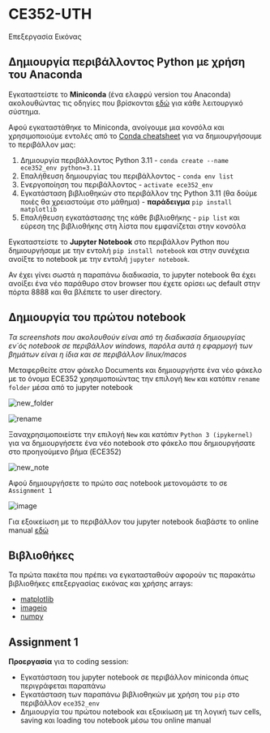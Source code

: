 # CE352-UTH
Επεξεργασία Εικόνας


## Δημιουργία περιβάλλοντος Python με χρήση του Anaconda
Εγκαταστείστε το **Miniconda** (ένα ελαφρύ version του Anaconda) ακολουθώντας τις οδηγίες που βρίσκονται [εδώ](https://docs.conda.io/projects/conda/en/latest/user-guide/install/index.html) για κάθε λειτουργικό σύστημα.

Αφού εγκαταστάθηκε το Miniconda, ανοίγουμε μια κονσόλα και χρησιμοποιούμε εντολές από το [Conda cheatsheet](https://docs.conda.io/projects/conda/en/4.6.0/_downloads/52a95608c49671267e40c689e0bc00ca/conda-cheatsheet.pdf) για να δημιουργήσουμε το περιβάλλον μας:

1) Δημιουργία περιβάλλοντος Python 3.11 - `conda create --name ece352_env python=3.11`
2) Επαλήθευση δημιουργίας του περιβάλλοντος - `conda env list`
3) Ενεργοποίηση του περιβάλλοντος - `activate ece352_env`
4) Εγκατάσταση βιβλιοθηκών στο περιβάλλον της Python 3.11 (θα δούμε ποιές θα χρειαστούμε στο μάθημα) - **παράδειγμα** `pip install matplotlib`
5) Επαλήθευση εγκατάστασης της κάθε βιβλιοθήκης - `pip list` και εύρεση της βιβλιοθήκης στη λίστα που εμφανίζεται στην κονσόλα

Εγκαταστείστε το **Jupyter Notebook** στο περιβάλλον Python που δημιουργήσαμε με την εντολή `pip install notebook` και στην συνέχεια ανοίξτε το notebook με την εντολή `jupyter notebook`.

Αν έχει γίνει σωστά η παραπάνω διαδικασία, το jupyter notebook θα έχει ανοίξει ένα νέο παράθυρο στον browser που έχετε ορίσει ως default στην πόρτα 8888 και θα βλέπετε το user directory.

## Δημιουργία του πρώτου notebook
*Τα screenshots που ακολουθούν είναι από τη διαδικασία δημιουργίας εν΄ός notebook σε περιβάλλον windows, παρόλα αυτά η εφαρμογή των βημάτων είναι η ίδια και σε περιβάλλον linux/macos*

Μεταφερθείτε στον φάκελο Documents και δημιουργήστε ένα νέο φάκελο με το όνομα ECE352 χρησιμοποιώντας την επιλογή `New` και κατόπιν `rename folder` μέσα από το jupyter notebook

![new_folder](https://user-images.githubusercontent.com/1241918/224563797-fa442834-29b8-456a-b886-5e3a12149868.png)

![rename](https://user-images.githubusercontent.com/1241918/224563893-d45a3479-6da8-4ce3-a84d-380226770514.png)

Ξαναχρησιμοποιείστε την επιλογή `New` και κατόπιν `Python 3 (ipykernel)` για να δημιουργήσετε ένα νέο notebook στο φάκελο που δημιουργήσατε στο προηγούμενο βήμα (ECE352)

![new_note](https://user-images.githubusercontent.com/1241918/224564045-70cf9333-22da-41ec-8594-304f13e71a0b.png)

Αφού δημιουργήσετε το πρώτο σας notebook μετονομάστε το σε `Assignment 1`

![image](https://user-images.githubusercontent.com/1241918/224564475-eb19f057-2f40-4154-b338-af1ea7a13619.png)

Για εξοικείωση με το περιβάλλον του jupyter notebook διαβάστε το online manual [εδώ](https://jupyter-notebook.readthedocs.io/en/stable/examples/Notebook/examples_index.html)

## Βιβλιοθήκες

Τα πρώτα πακέτα που πρέπει να εγκατασταθούν αφορούν τις παρακάτω βιβλιοθήκες επεξεργασίας εικόνας και χρήσης arrays:
* [matplotlib](https://matplotlib.org/)
* [imageio](https://imageio.readthedocs.io/en/stable/)
* [numpy](https://numpy.org/)

## Assignment 1

**Προεργασία** για το coding session:
- Εγκατάσταση του jupyter notebook σε περιβάλλον miniconda όπως περιγράφεται παραπάνω
- Εγκατάσταση των παραπάνω βιβλιοθηκών με χρήση του `pip` στο περιβάλλον `ece352_env`
- Δημιουργία του πρώτου notebook και εξοικίωση με τη λογική των cells, saving και loading του notebook μέσω του online manual
